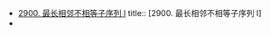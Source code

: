 - [2900. 最长相邻不相等子序列 I](https://leetcode.cn/problems/longest-unequal-adjacent-groups-subsequence-i/)
  title:: [2900. 最长相邻不相等子序列 I]
-